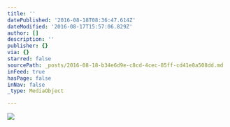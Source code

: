 ```yaml
---
title: ''
datePublished: '2016-08-18T08:36:47.614Z'
dateModified: '2016-08-17T15:57:06.829Z'
author: []
description: ''
publisher: {}
via: {}
starred: false
sourcePath: _posts/2016-08-18-b34e6d9e-c8cd-4cec-85ff-cd41e8a508dd.md
inFeed: true
hasPage: false
inNav: false
_type: MediaObject

---
```

![](https://the-grid-user-content.s3-us-west-2.amazonaws.com/621a3ce5-b1ce-48eb-a776-6e3ec5d8fe9e.jpg)